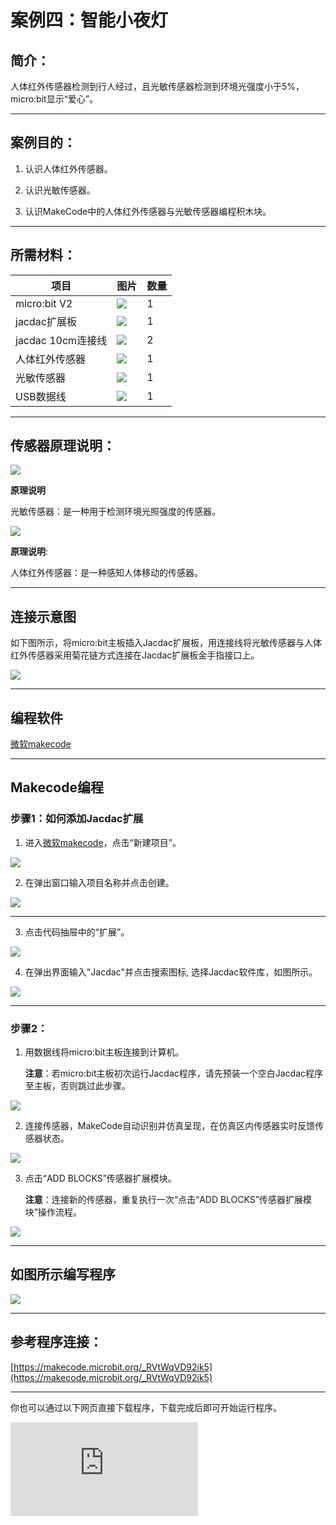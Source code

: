 # 案例四：智能小夜灯

## 简介：
人体红外传感器检测到行人经过，且光敏传感器检测到环境光强度小于5%，micro:bit显示“爱心”。

---
## 案例目的：
1. 认识人体红外传感器。

2. 认识光敏传感器。

3. 认识MakeCode中的人体红外传感器与光敏传感器编程积木块。
---
## 所需材料：
|项目|图片|数量|
|--|--|--|
|micro:bit V2|![](https://wiki-media-ef.oss-cn-hongkong.aliyuncs.com/docs/microbit/getting-started/microbit-jacdac-smartexploration-kit/images/microbit%20%E6%AD%A3(1).png)|1|
|jacdac扩展板|![](https://wiki-media-ef.oss-cn-hongkong.aliyuncs.com/docs/microbit/getting-started/microbit-jacdac-smartexploration-kit/images/sensor/jacdac%20bit.png)|1|
|jacdac 10cm连接线|![](https://wiki-media-ef.oss-cn-hongkong.aliyuncs.com/docs/microbit/getting-started/microbit-jacdac-smartexploration-kit/images/sensor/jacdac-smart-exploration-kit-10cm-cable.png)|2|
|人体红外传感器|![](https://wiki-media-ef.oss-cn-hongkong.aliyuncs.com/docs/microbit/getting-started/microbit-jacdac-smartexploration-kit/images/sensor/jacdac%20Motion%20Sensor.png)|1|
|光敏传感器|![](https://wiki-media-ef.oss-cn-hongkong.aliyuncs.com/docs/microbit/getting-started/microbit-jacdac-smartexploration-kit/images/sensor/jacdac%20Light%20Sensor.png)|1|
|USB数据线|![](https://wiki-media-ef.oss-cn-hongkong.aliyuncs.com/docs/microbit/getting-started/microbit-jacdac-smartexploration-kit/images/sensor/usb%20cable1.png)|1|

---
## 传感器原理说明：

![](https://wiki-media-ef.oss-cn-hongkong.aliyuncs.com/docs/microbit/getting-started/microbit-jacdac-smartexploration-kit/images/sensor/Jacdac%20Light%20Sensor-1.png)

**原理说明**

光敏传感器：是一种用于检测环境光照强度的传感器。

![](https://wiki-media-ef.oss-cn-hongkong.aliyuncs.com/docs/microbit/getting-started/microbit-jacdac-smartexploration-kit/images/sensor/Jacdac%20Motion%20Sensor-1.png)

**原理说明**:

人体红外传感器：是一种感知人体移动的传感器。

---                 
## 连接示意图
如下图所示，将micro:bit主板插入Jacdac扩展板，用连接线将光敏传感器与人体红外传感器采用菊花链方式连接在Jacdac扩展板金手指接口上。

![](https://wiki-media-ef.oss-cn-hongkong.aliyuncs.com/docs/microbit/getting-started/microbit-jacdac-smartexploration-kit/images/hardware-connection-diagram/jacdac-smart-exploration-kit-case-04.png)

---
## 编程软件

[微软makecode](https://makecode.microbit.org/#)

---
## Makecode编程
### 步骤1：如何添加Jacdac扩展
1. 进入[微软makecode](https://makecode.microbit.org/#)，点击“新建项目”。

![](https://wiki-media-ef.oss-cn-hongkong.aliyuncs.com/docs/microbit/building-blocks/microbit-space-science-kit/images/microbit-space-science-kit-case01-07.png)

2. 在弹出窗口输入项目名称并点击创建。

![](https://wiki-media-ef.oss-cn-hongkong.aliyuncs.com/docs/microbit/building-blocks/microbit-space-science-kit/images/microbit-space-science-kit-case01-11.png)

---
3. 点击代码抽屉中的“扩展”。

![](https://wiki-media-ef.oss-cn-hongkong.aliyuncs.com/docs/microbit/building-blocks/microbit-space-science-kit/images/microbit-space-science-kit-case01-09.png)

4. 在弹出界面输入"Jacdac"并点击搜索图标, 选择Jacdac软件库，如图所示。

![](https://wiki-media-ef.oss-cn-hongkong.aliyuncs.com/docs/microbit/getting-started/microbit-jacdac-smartexploration-kit/images/Step%20Diagram/jacdac-smart-exploration-kit-3.png)

---
### 步骤2：
1. 用数据线将micro:bit主板连接到计算机。
   
   **注意**：若micro:bit主板初次运行Jacdac程序，请先预装一个空白Jacdac程序至主板，否则跳过此步骤。

![](https://wiki-media-ef.oss-cn-hongkong.aliyuncs.com/docs/microbit/getting-started/microbit-jacdac-smartexploration-kit/images/Step%20Diagram/jacdac-smart-exploration-kit-5.png)

2. 连接传感器，MakeCode自动识别并仿真呈现，在仿真区内传感器实时反馈传感器状态。

![](https://wiki-media-ef.oss-cn-hongkong.aliyuncs.com/docs/microbit/getting-started/microbit-jacdac-smartexploration-kit/images/Step%20Diagram/1jacdac-smart-exploration-kit-6.png)

3. 点击“ADD BLOCKS”传感器扩展模块。
   
   **注意**：连接新的传感器，重复执行一次“点击“ADD BLOCKS”传感器扩展模块”操作流程。

![](https://wiki-media-ef.oss-cn-hongkong.aliyuncs.com/docs/microbit/getting-started/microbit-jacdac-smartexploration-kit/images/Step%20Diagram/jacdac-smart-exploration-kit-7.png)

---
## 如图所示编写程序
![](https://wiki-media-ef.oss-cn-hongkong.aliyuncs.com/docs/microbit/getting-started/microbit-jacdac-smartexploration-kit/images/program/jacdac-smart-exploration-kit-case-0114.png)

---
## 参考程序连接：
[https://makecode.microbit.org/_RVtWqVD92ik5](https://makecode.microbit.org/_RVtWqVD92ik5)

---
你也可以通过以下网页直接下载程序，下载完成后即可开始运行程序。

<div
    style={{
        position: 'relative',
        paddingBottom: '60%',
        overflow: 'hidden',
    }}
>
    <iframe
        src="https://makecode.microbit.org/_RVtWqVD92ik5"
        frameborder="0"
        sandbox="allow-popups allow-forms allow-scripts allow-same-origin"
        style={{
            position: 'absolute',
            width: '100%',
            height: '100%',
        }}
    />
</div>

---
## 结果

人体红外传感器检测到行人经过，且光敏传感器检测到环境光强度小于5%，micro:bit显示“爱心”。

## 思考

除了本节课的案例外，还有其他的编程方式实现同样的功能吗？
